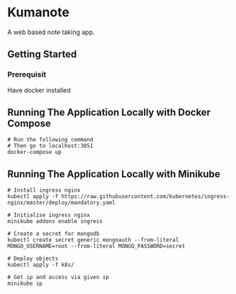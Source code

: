 # Kumanote
A web based note taking app.

## Getting Started

### Prerequisit
Have docker installed


## Running The Application Locally with Docker Compose
```
# Run the following command
# Then go to localhost:3051
docker-compose up
```

## Running The Application Locally with Minikube
```
# Install ingress nginx
kubectl apply -f https://raw.githubusercontent.com/kubernetes/ingress-nginx/master/deploy/mandatory.yaml

# Initialise ingress nginx
minikube addons enable ingress

# Create a secret for mongodb
kubectl create secret generic mongoauth --from-literal MONGO_USERNAME=root --from-literal MONGO_PASSWORD=secret

# Deploy objects
kubectl apply -f k8s/

# Get ip and access via given ip
minikube ip
```